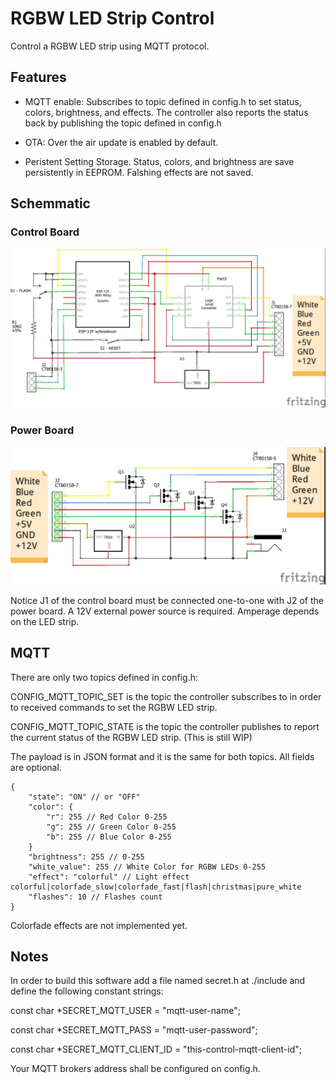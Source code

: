 
# RGBW LED Strip Control

Control a RGBW LED strip using MQTT protocol.

## Features

* MQTT enable: Subscribes to topic defined in config.h to set status, colors, brightness, and effects. The controller also reports the status back by publishing the topic defined in config.h

* OTA: Over the air update is enabled by default.

* Peristent Setting Storage. Status, colors, and brightness are save persistently in EEPROM. Falshing effects are not saved.

## Schemmatic

### Control Board

![RGBW Control Board Schemmatics](RGBWController_schem.jpg)

### Power Board

![RGBW Power Board Schemmatics](RGBWPower_schem.jpg)

Notice J1 of the control board must be connected one-to-one with J2 of the power board.
A 12V external power source is required. Amperage depends on the LED strip.

## MQTT

There are only two topics defined in config.h:

CONFIG_MQTT_TOPIC_SET is the topic the controller subscribes to in order to received commands to set the RGBW LED strip.

CONFIG_MQTT_TOPIC_STATE is the topic the controller publishes to report the current status of the RGBW LED strip. (This is still WIP)

The payload is in JSON format and it is the same for both topics. All fields are optional.

    {
        "state": "ON" // or "OFF"
        "color": {
            "r": 255 // Red Color 0-255
            "g": 255 // Green Color 0-255
            "b": 255 // Blue Color 0-255
        }
        "brightness": 255 // 0-255
        "white_value": 255 // White Color for RGBW LEDs 0-255
        "effect": "colorful" // Light effect colorful|colorfade_slow|colorfade_fast|flash|christmas|pure_white
        "flashes": 10 // Flashes count
    }

Colorfade effects are not implemented yet.

## Notes

In order to build this software add a file named secret.h at ./include and define the following constant strings:

const char *SECRET_MQTT_USER = "mqtt-user-name";

const char *SECRET_MQTT_PASS = "mqtt-user-password";

const char *SECRET_MQTT_CLIENT_ID = "this-control-mqtt-client-id";

Your MQTT brokers address shall be configured on config.h.

